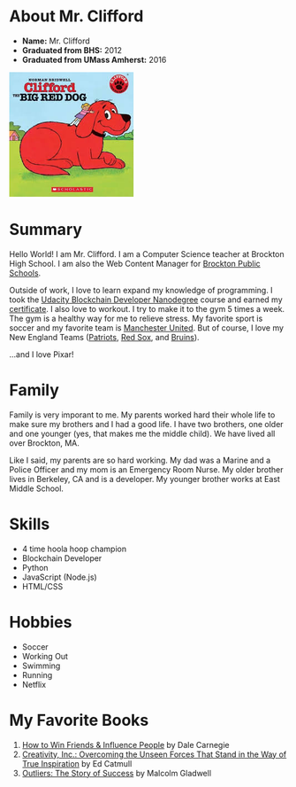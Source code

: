 # About Mr. Clifford

- **Name:** Mr. Clifford
- **Graduated from BHS:** 2012
- **Graduated from  UMass Amherst:** 2016

![Clifford the Big Red Dog Book Cover](./clifford.jpg)

# Summary

Hello World! I am Mr. Clifford. I am a Computer Science teacher at Brockton High School. I am also the Web Content Manager for [Brockton Public Schools](https://www.bpsma.org).

Outside of work, I love to learn expand my knowledge of programming. I took the [Udacity Blockchain Developer Nanodegree](https://www.udacity.com/course/blockchain-developer-nanodegree--nd1309) course and earned my [certificate](https://graduation.udacity.com/confirm/QV6SJ4G5). I also love to workout. I try to make it to the gym 5 times a week. The gym is a healthy way for me to relieve stress. My favorite sport is soccer and my favorite team is [Manchester United](https://www.manutd.com/). But of course, I love my New England Teams ([Patriots](https://www.patriots.com/), [Red Sox](https://www.mlb.com/redsox), and [Bruins](https://www.nhl.com/bruins)).

...and I love Pixar!

# Family

Family is very imporant to me. My parents worked hard their whole life to make sure my brothers and I had a good life. I have two brothers, one older and one younger (yes, that makes me the middle child). We have lived all over Brockton, MA.

Like I said, my parents are so hard working. My dad was a Marine and a Police Officer and my mom is an Emergency Room Nurse. My older brother lives in Berkeley, CA and is a developer. My younger brother works at East Middle School.

# Skills

- 4 time hoola hoop champion
- Blockchain Developer
- Python
- JavaScript (Node.js)
- HTML/CSS

# Hobbies

- Soccer
- Working Out
- Swimming
- Running
- Netflix

# My Favorite Books

1. [How to Win Friends & Influence People](https://www.amazon.com/How-Win-Friends-Influence-People/dp/0671027034) by Dale Carnegie
2. [Creativity, Inc.: Overcoming the Unseen Forces That Stand in the Way of True Inspiration](https://www.amazon.com/Creativity-Inc-Overcoming-Unseen-Inspiration/dp/0812993012/ref=sr_1_1?keywords=creativity%2C+inc&qid=1566853123&s=books&sr=1-1) by Ed Catmull
3. [Outliers: The Story of Success](https://www.amazon.com/Outliers-Story-Success-Malcolm-Gladwell/dp/0316017930/ref=sr_1_1?keywords=outliers&qid=1566853150&s=books&sr=1-1) by Malcolm Gladwell
